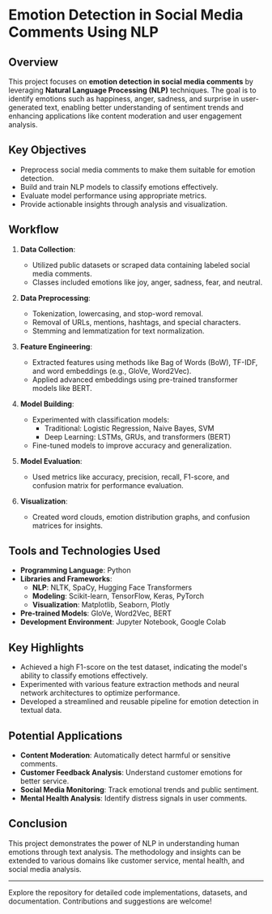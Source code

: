 # Emotion Detection in Social Media Comments Using NLP

## Overview

This project focuses on **emotion detection in social media comments** by leveraging **Natural Language Processing (NLP)** techniques. The goal is to identify emotions such as happiness, anger, sadness, and surprise in user-generated text, enabling better understanding of sentiment trends and enhancing applications like content moderation and user engagement analysis.

## Key Objectives

- Preprocess social media comments to make them suitable for emotion detection.
- Build and train NLP models to classify emotions effectively.
- Evaluate model performance using appropriate metrics.
- Provide actionable insights through analysis and visualization.

## Workflow

1. **Data Collection**:
   - Utilized public datasets or scraped data containing labeled social media comments.
   - Classes included emotions like joy, anger, sadness, fear, and neutral.

2. **Data Preprocessing**:
   - Tokenization, lowercasing, and stop-word removal.
   - Removal of URLs, mentions, hashtags, and special characters.
   - Stemming and lemmatization for text normalization.

3. **Feature Engineering**:
   - Extracted features using methods like Bag of Words (BoW), TF-IDF, and word embeddings (e.g., GloVe, Word2Vec).
   - Applied advanced embeddings using pre-trained transformer models like BERT.

4. **Model Building**:
   - Experimented with classification models:
     - Traditional: Logistic Regression, Naive Bayes, SVM
     - Deep Learning: LSTMs, GRUs, and transformers (BERT)
   - Fine-tuned models to improve accuracy and generalization.

5. **Model Evaluation**:
   - Used metrics like accuracy, precision, recall, F1-score, and confusion matrix for performance evaluation.

6. **Visualization**:
   - Created word clouds, emotion distribution graphs, and confusion matrices for insights.

## Tools and Technologies Used

- **Programming Language**: Python
- **Libraries and Frameworks**:
  - **NLP**: NLTK, SpaCy, Hugging Face Transformers
  - **Modeling**: Scikit-learn, TensorFlow, Keras, PyTorch
  - **Visualization**: Matplotlib, Seaborn, Plotly
- **Pre-trained Models**: GloVe, Word2Vec, BERT
- **Development Environment**: Jupyter Notebook, Google Colab

## Key Highlights

- Achieved a high F1-score on the test dataset, indicating the model's ability to classify emotions effectively.
- Experimented with various feature extraction methods and neural network architectures to optimize performance.
- Developed a streamlined and reusable pipeline for emotion detection in textual data.

## Potential Applications

- **Content Moderation**: Automatically detect harmful or sensitive comments.
- **Customer Feedback Analysis**: Understand customer emotions for better service.
- **Social Media Monitoring**: Track emotional trends and public sentiment.
- **Mental Health Analysis**: Identify distress signals in user comments.

## Conclusion

This project demonstrates the power of NLP in understanding human emotions through text analysis. The methodology and insights can be extended to various domains like customer service, mental health, and social media analysis.

---

Explore the repository for detailed code implementations, datasets, and documentation. Contributions and suggestions are welcome!

